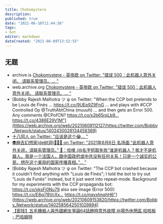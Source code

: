```yaml
---
title: Chokomystere
description:
published: true
date: "2021-06-10T11:44:36"
tags:
- bot
editor: markdown
dateCreated: "2021-06-09T13:52:55"
---
```


## 无题

+ archive.is [Chokomystere - 英帝欧 on Twitter: "错误 500：此机器人意外关闭。 请联系管理员。… "](https://archive.ph/G44E9 "https://twitter.com/chokomystere/status/1400933000599289863")
+ web.archive.org [Chokomystere - 英帝欧 on Twitter: "错误 500：此机器人意外关闭。 请联系管理员。… "](https://web.archive.org/web/20210607034838/https://twitter.com/Chokomystere/status/1400933000599289863)
+ [Bobby Rajesh Malhotra ツ ψ on Twitter: "When the CCP bot pretends to be Louis de Finès ... https://t.co/9UEp9Z9FnG ... and plays with \#CCP Controlled Op @TruthAbtChina (muuuh) ... and then gets an Error 500. Any comments @CPofCN? https://t.co/x2b65rpLb9… https://t.co/4386E29V1M"](https://web.archive.org/web/20210609112127/https://twitter.com/Bobby_Network/status/1402430026134458369)
+ [十八同人 on Twitter: "应该是这个😂… "](https://web.archive.org/web/20210606192743/https://twitter.com/kfra22vrs1wdhrp/status/1401378064945225729)
+ [👽麻吉幻想家(de树洞)🍓🧸🍭 on Twitter: "2021年6月6日 名场面 “此机器人意外关闭，请联系管理员。” 🤖️：哈喽 /@名字抓取失败“谁是机器人？我才不是机器人。我是一个法国人，跟中国政府或中共没有任何关系！只是一个诚实的公民，想在这个美丽的国家传播真相。”… "](https://web.archive.org/web/20210607053211/https://twitter.com/alien_maze/status/1401448481126903812)
+ [Bobby Rajesh Malhotra ツ ψ on Twitter: "The CCP bot crashed because it couldn't find anything with "Louis de Finès"; I told the bot to try out "Louis de Funès" instead, but it just went into repeat-mode. Background for my experiments with the CCP propaganda bot: https://t.co/xksFj0Nu79 also see image (Error 500): https://t.co/E8oi78VcXx… https://t.co/nqyxImqhH6"](https://web.archive.org/web/20210609153820/https://twitter.com/Bobby_Network/status/1402585642501029894)
+ [【密技】五毛機器人與外國網友爭論64話題時意外故障 @場外休憩區 哈啦板 - 巴哈姆特](https://web.archive.org/web/20210614132828/https://forum.gamer.com.tw/C.php?bsn=60076&snA=6383092)
